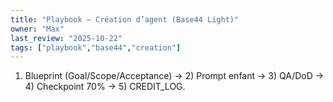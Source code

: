```yaml
---
title: "Playbook — Création d’agent (Base44 Light)"
owner: "Max"
last_review: "2025-10-22"
tags: ["playbook","base44","creation"]
---
```

1) Blueprint (Goal/Scope/Acceptance) → 2) Prompt enfant → 3) QA/DoD → 4) Checkpoint 70% → 5) CREDIT_LOG.
